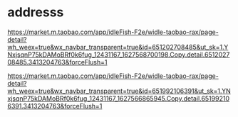 # addresss


https://market.m.taobao.com/app/idleFish-F2e/widle-taobao-rax/page-detail?wh_weex=true&wx_navbar_transparent=true&id=651202708485&ut_sk=1.YNxjsqnP75kDAMoBRf0k6fug_12431167_1627568700198.Copy.detail.651202708485.3413204763&forceFlush=1

https://market.m.taobao.com/app/idleFish-F2e/widle-taobao-rax/page-detail?wh_weex=true&wx_navbar_transparent=true&id=651992106391&ut_sk=1.YNxjsqnP75kDAMoBRf0k6fug_12431167_1627566865945.Copy.detail.651992106391.3413204763&forceFlush=1
